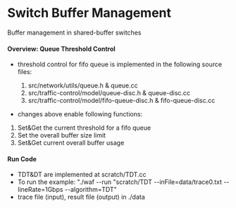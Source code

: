 # Switch Buffer Management

Buffer management in shared-buffer switches

#### Overview: Queue Threshold Control

- threshold control for fifo queue is implemented in the following source files:

  1. src/network/utils/queue.h & queue.cc
  2. src/traffic-control/model/queue-disc.h & queue-disc.cc
  3. src/traffic-control/model/fifo-queue-disc.h & fifo-queue-disc.cc

- changes above enable following functions:

1. Set&Get the current threshold for a fifo queue
2. Set the overall buffer size limit
3. Set&Get current overall buffer usage

#### Run Code
- TDT&DT are implemented at scratch/TDT.cc
- To run the example: "./waf --run "scratch/TDT --inFile=data/trace0.txt --lineRate=1Gbps --algorithm=TDT"
- trace file (input), result file (output) in ./data